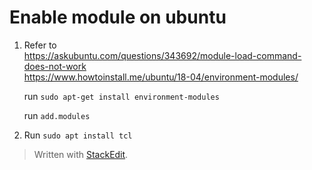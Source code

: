 # Enable module on ubuntu
1) Refer to <br>
	https://askubuntu.com/questions/343692/module-load-command-does-not-work <br>
	https://www.howtoinstall.me/ubuntu/18-04/environment-modules/ <br>

	run `sudo apt-get install environment-modules`

	run `add.modules`

2) Run `sudo apt install tcl`


> Written with [StackEdit](https://stackedit.io/).
